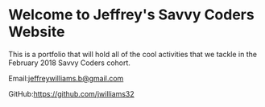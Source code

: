 # Welcome to Jeffrey's Savvy Coders Website

This is a portfolio that will hold all of the cool activities that we tackle in the February 2018 Savvy Coders cohort.

Email:jeffreywilliams.b@gmail.com

GitHub:https://github.com/jwilliams32
